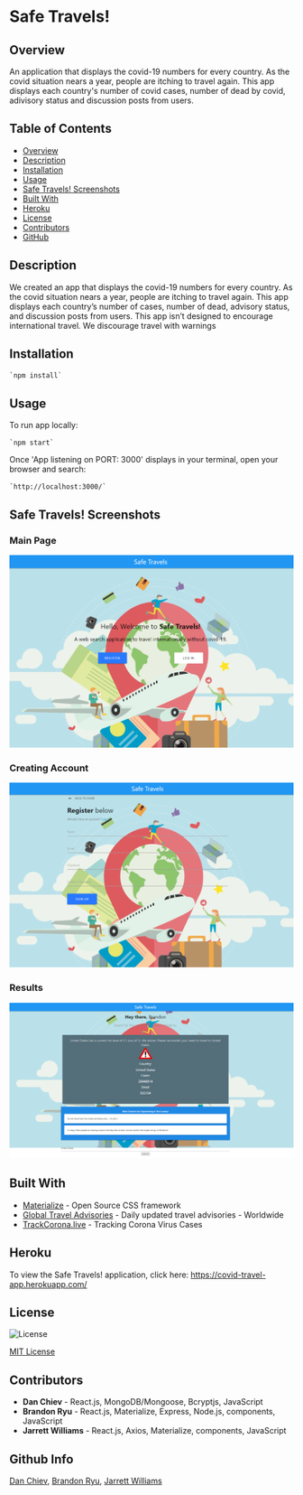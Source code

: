 # Safe Travels!

## Overview
An application that displays the covid-19 numbers for every country. As the covid situation nears a year, people are itching to travel again. This app displays each country's number of covid cases, number of dead by covid, adivisory status and discussion posts from users.

## Table of Contents
- [Overview](#Overview)
- [Description](#Description)
- [Installation](#Installation)
- [Usage](#Usage)
- [Safe Travels! Screenshots](#Screenshots)
- [Built With](#Built)
- [Heroku](#Heroku)
- [License](#License)
- [Contributors](#Contributors)
- [GitHub](#GitHub) 

## Description
We created an app that displays the covid-19 numbers for every country. As the covid situation nears a year, people are itching to travel again. This app displays each country’s number of cases, number of dead, advisory status, and discussion posts from users. This app isn’t designed to encourage international travel. We discourage travel with warnings


## Installation
    `npm install`

## Usage
To run app locally:

    `npm start`

Once 'App listening on PORT: 3000' displays in your terminal, open your browser and search:

    `http://localhost:3000/`


## Safe Travels! Screenshots

### Main Page
<img src="client/public/images/mainpage.png" alt="Safe Travels! Main Page">

### Creating Account
<img src="client/public/images/creatingaccount.png" alt="Safe Travels! Creating Account">

### Results
<img src="client/public/images/Results.png" alt="Safe Travels! Results">

## Built With
* [Materialize](https://materializecss.com/) - Open Source CSS framework
* [Global Travel Advisories](https://www.travel-advisory.info/) - Daily updated travel advisories - Worldwide
* [TrackCorona.live](https://www.trackcorona.live/api) - Tracking Corona Virus Cases


## Heroku 
To view the Safe Travels! application, click here:
https://covid-travel-app.herokuapp.com/

## License
![License](https://img.shields.io/badge/License-mit-blue.svg "License Badge")

[MIT License](http://opensource.org/licenses/mit-license.php)

## Contributors
* **Dan Chiev** - React.js, MongoDB/Mongoose, Bcryptjs, JavaScript
* **Brandon Ryu** - React.js, Materialize, Express, Node.js, components, JavaScript
* **Jarrett Williams** - React.js, Axios, Materialize, components, JavaScript

## Github Info
[Dan Chiev](https://github.com/dchiev),
[Brandon Ryu](https://github.com/bryu0116),
[Jarrett Williams](https://github.com/JWilliams0204)



